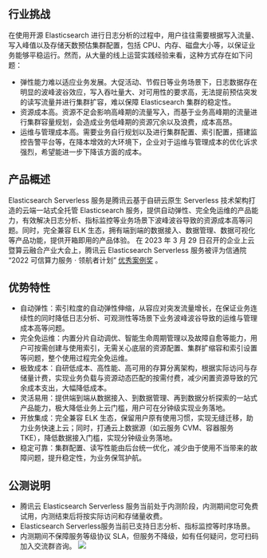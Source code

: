## 行业挑战
在使用开源 Elasticsearch 进行日志分析的过程中，用户往往需要根据写入流量、写入峰值以及存储天数预估集群配置，包括 CPU、内存、磁盘大小等，以保证业务能够平稳运行。然而，从大量的线上运营实践经验来看，这种方式存在如下问题：
- 弹性能力难以适应业务发展。大促活动、节假日等业务场景下，日志数据存在明显的波峰波谷效应，写入吞吐量大、对可用性的要求高，无法提前预估突发的读写流量并进行集群扩容，难以保障 Elasticsearch 集群的稳定性。
- 资源成本高。资源不足会影响高峰期的流量写入，而基于业务高峰期的流量进行集群容量规划，会造成业务低峰期的资源冗余以及浪费，成本高昂。
- 运维与管理成本高。需要业务自行规划以及进行集群配置、索引配置，搭建监控告警平台等，在降本增效的大环境下，企业对于运维与管理成本的优化诉求强烈，希望能进一步下降该方面的成本。

## 产品概述
Elasticsearch Serverless 服务是腾讯云基于自研云原生 Serverless 技术架构打造的云端一站式全托管 Elasticsearch 服务，提供自动弹性、完全免运维的产品能力，有效解决日志分析、指标监控等业务场景下波峰波谷导致的资源成本高等问题。同时，完全兼容 ELK 生态，拥有端到端的数据接入、数据管理、数据可视化等产品功能，提供开箱即用的产品体验。
在 2023 年 3 月 29 日召开的企业上云暨算云融合产业大会上，腾讯云 Elasticsearch Serverless 服务被评为信通院 “2022 可信算力服务 · 领航者计划” [优秀案例奖](https://mp.weixin.qq.com/s/Df8sc1r_mpeaAsoDKsGkkg) 。

## 优势特性
- 自动弹性：索引粒度的自动弹性伸缩，从容应对突发流量增长，在保证业务连续性的同时降低日志分析、可观测性等场景下业务波峰波谷导致的运维与管理成本高等问题。
- 完全免运维：内置分片自动调优、智能生命周期管理以及故障自愈等能力，用户可按需创建与使用索引，无需关心底层的资源配置、集群扩缩容和索引设置等问题，整个使用过程完全免运维。
- 极致成本：自研低成本、高性能、高可用的存算分离架构，根据实际访问与存储量计费，实现业务负载与资源动态匹配的按需付费，减少闲置资源导致的冗余成本支出，大幅降低成本。
- 灵活易用：提供端到端从数据接入、到数据管理、再到数据分析探索的一站式产品能力，极大降低业务上云门槛，用户可在分钟级实现业务落地。
- 开放集成：完全兼容 ELK 生态，保留用户原有使用习惯，实现无缝迁移，助力业务快速上云；同时，打通云上数据源（如云服务 CVM、容器服务 TKE），降低数据接入门槛，实现分钟级业务落地。
- 稳定可靠：集群配置、读写性能由后台统一优化，减少由于使用不当带来的故障问题，提升稳定性，为业务保驾护航。

## 公测说明 
- 腾讯云 Elasticsearch Serverless 服务当前处于内测阶段，内测期间您可免费试用，内测结束后将按实际访问和存储量收费。
- Elasticsearch Serverless服务当前已支持日志分析、指标监控等时序场景。
- 内测期间不保障服务等级协议 SLA，但服务不降级，如有任何疑问，您可扫码加入交流群咨询。
![](https://qcloudimg.tencent-cloud.cn/raw/45eaa6cf8bb5b697cc9f1823b9b8fada.png)

